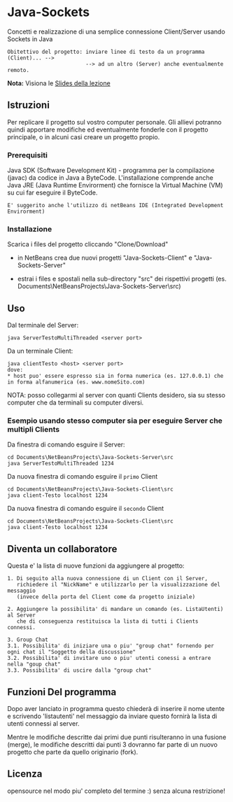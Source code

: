 
# Java-Sockets
Concetti e realizzazione di una semplice connessione Client/Server usando Sockets in Java
```
Obitettivo del progetto: inviare linee di testo da un programma (Client)... -->
                         --> ad un altro (Server) anche eventualmente remoto.
```
**Nota:** Visiona le [Slides della lezione](https://docs.google.com/presentation/d/19vhath-GbtUO7ofpukJE4Opi16aTfrnurJ2lUizB0iE/edit?usp=sharing)
## Istruzioni
Per replicare il progetto sul vostro computer personale. Gli allievi potranno quindi apportare modifiche ed eventualmente fonderle con il progetto principale, o in alcuni casi creare un progetto propio.

### Prerequisiti
Java SDK (Software Development Kit) - programma per la compilazione (javac) da codice in Java a ByteCode. L'installazione comprende anche Java JRE (Java Runtime Envirorment) che fornisce la Virtual Machine (VM) su cui far eseguire il ByteCode.
```
E' suggerito anche l'utilizzo di netBeans IDE (Integrated Development Envirorment)
```

### Installazione
Scarica i files del progetto cliccando "Clone/Download"
* in NetBeans crea due nuovi progetti "Java-Sockets-Client" e "Java-Sockets-Server"

* estrai i files e spostali nella sub-directory "src" dei rispettivi progetti (es. Documents\NetBeansProjects\Java-Sockets-Server\src)

## Uso
Dal terminale del Server:
```
java ServerTestoMultiThreaded <server port>
```
Da un terminale Client:
```
java clientTesto <host> <server port>
dove:
* host puo' essere espresso sia in forma numerica (es. 127.0.0.1) che in forma alfanumerica (es. www.nomeSito.com)
```
NOTA: posso collegarmi al server con quanti Clients desidero, sia su stesso computer che da terminali su computer diversi.

### Esempio usando stesso computer sia per eseguire Server che multipli Clients
Da finestra di comando esguire il Server:
```
cd Documents\NetBeansProjects\Java-Sockets-Server\src
java ServerTestoMultiThreaded 1234
```
Da nuova finestra di comando esguire il ```primo``` Client
```
cd Documents\NetBeansProjects\Java-Sockets-Client\src
java client-Testo localhost 1234
```
Da nuova finestra di comando esguire il ```secondo``` Client
```
cd Documents\NetBeansProjects\Java-Sockets-Client\src
java client-Testo localhost 1234
```
## Diventa un collaboratore
Questa e' la lista di nuove funzioni da aggiungere al progetto:
```
1. Di seguito alla nuova connessione di un Client con il Server,
   richiedere il "NickName" e utilizzarlo per la visualizzazione del messaggio 
   (invece della porta del Client come da progetto iniziale)
```
```
2. Aggiungere la possibilita' di mandare un comando (es. ListaUtenti) al Server 
   che di conseguenza restituisca la lista di tutti i Clients connessi.
```
```
3. Group Chat 
3.1. Possibilita' di iniziare una o piu' "group chat" fornendo per ogni chat il "Soggetto della discussione"
3.2. Possibilita' di invitare uno o piu' utenti conessi a entrare nella "goup chat"
3.3. Possibilita' di uscire dalla "group chat"
```
## Funzioni Del programma

Dopo aver lanciato in programma questo chiederà di inserire il nome utente e scrivendo 'listautenti' 
nel messaggio da inviare questo fornirà la lista di utenti connessi al server.

Mentre le modifiche descritte dai primi due punti risulteranno in una fusione (merge), le modifiche descritti dai punti 3 dovranno far parte di un nuovo progetto che parte da quello originario (fork).
 
## Licenza
opensource nel modo piu' completo del termine :) senza alcuna restrizione!
